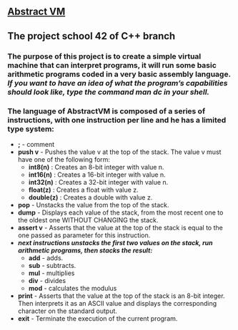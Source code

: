 ## [Abstract VM](https://github.com/Dude-Rocker/resources/blob/master/pdf-s/abstract-vm.pdf)
## The project school 42 of C++ branch
### The purpose of this project is to create a simple virtual machine that can interpret programs, it will run some basic arithmetic programs coded in a very basic assembly language. *If you want to have an idea of what the program’s capabilities should look like, type the command man dc in your shell.*
### The language of AbstractVM is composed of a series of instructions, with one instruction per line and he has a limited type system:
* **;** - comment
* **push v** - Pushes the value v at the top of the stack. The value v must have one of the following form:
  * **int8(n)** : Creates an 8-bit integer with value n.
  * **int16(n)** : Creates a 16-bit integer with value n.
  * **int32(n)** : Creates a 32-bit integer with value n.
  * **float(z)** : Creates a float with value z.
  * **double(z)** : Creates a double with value z.
* **pop** - Unstacks the value from the top of the stack.
* **dump** - Displays each value of the stack, from the most recent one to the oldest one WITHOUT CHANGING the stack.
* **assert v** - Asserts that the value at the top of the stack is equal to the one passed as parameter for this instruction.
* ***next instructions unstacks the first two values on the stack, run arithmetic programs, then stacks the result:***
  * **add** - adds.
  * **sub** - subtracts.
  * **mul** - multiplies
  * **div** - divides
  * **mod** - calculates the modulus
* **print** - Asserts that the value at the top of the stack is an 8-bit integer. Then interprets it as an ASCII value and displays the corresponding character on the standard output.
* **exit** - Terminate the execution of the current program.

